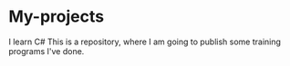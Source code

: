 # My-projects
I learn C#
This is a repository, where I am going to publish some training programs I've done.

